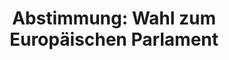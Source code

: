 ---
abstimmung:
  abstimmung: 3
  bundestagssitzung: 109
  datum: 15. Juni 2023
  legislaturperiode: 20
categories:
- Todo
data:
- title: Abstimmungsergebnis 20230615_3.pdf
  url: /res/2025-btw/abstimmungsergebnisse/20230615_3.pdf
- title: Abstimmungsergebnis 20230615_3_xls.xlsx
  url: /res/2025-btw/abstimmungsergebnisse/20230615_3_xls.xlsx
- title: Abstimmungsergebnis 20230615_3_xls.csv
  url: /res/2025-btw/abstimmungsergebnisse_csv/20230615_3_xls.csv
documents:
- local: /res/2025-btw/drucksachen/2006821.pdf
  summary: '### Gesetzentwurf der Bundesregierung: Zustimmung zum Beschluss (EU, Euratom)
    2018/994 des Rates


    Dieser Gesetzentwurf der Bundesregierung zielt auf die Zustimmung zum Beschluss
    des Rates der Europäischen Union vom 13. Juli 2018 ab, welcher den Akt zur Einführung
    allgemeiner unmittelbarer Wahlen der Mitglieder des Europäischen Parlaments ändert.  Der
    Bundesrat hat bereits zugestimmt.


    **Kernpunkte und Ziele:**


    * Zustimmung zum Beschluss (EU, Euratom) 2018/994 des Rates.

    * Umsetzung der EU-Wahlrechtsreform in deutsches Recht.

    * Einhaltung der unionsrechtlichen Vorgaben.

    * Keine zusätzlichen Haushaltsausgaben.'
  title: Drucksache 20/6821
  url: https://dserver.bundestag.de/btd/20/068/2006821.pdf
- local: /res/2025-btw/drucksachen/2007250.pdf
  summary: '### Beschlussempfehlung und Bericht des Ausschusses für die Angelegenheiten
    der Europäischen Union


    Der Bericht empfiehlt die Annahme eines Gesetzentwurfs der Bundesregierung zur
    Umsetzung eines Beschlusses des Rates der Europäischen Union zur Änderung des
    Direktwahlakts und erklärt einen weiteren Gesetzentwurf für erledigt.


    **Kernpunkte und Ziele:**


    * Zustimmung zum Beschluss des Rates der Europäischen Union

    * Änderung des Direktwahlaktes

    * Erledigung eines weiteren Gesetzentwurfs



    '
  title: Drucksache 20/7250
  url: https://dserver.bundestag.de/btd/20/072/2007250.pdf
ergebnis:
  AfD:
    enthaltung: 0
    gesamt: 78
    ja: 0
    nein: 70
    nichtabgegeben: 8
    ungueltig: 0
  Bündnis 90/Die Grünen:
    enthaltung: 0
    gesamt: 118
    ja: 106
    nein: 0
    nichtabgegeben: 12
    ungueltig: 0
  CDU/CSU:
    enthaltung: 0
    gesamt: 197
    ja: 187
    nein: 0
    nichtabgegeben: 10
    ungueltig: 0
  Die Linke:
    enthaltung: 0
    gesamt: 39
    ja: 0
    nein: 37
    nichtabgegeben: 2
    ungueltig: 0
  FDP:
    enthaltung: 0
    gesamt: 92
    ja: 81
    nein: 0
    nichtabgegeben: 11
    ungueltig: 0
  Fraktionslos:
    enthaltung: 0
    gesamt: 6
    ja: 0
    nein: 4
    nichtabgegeben: 2
    ungueltig: 0
  SPD:
    enthaltung: 0
    gesamt: 206
    ja: 193
    nein: 0
    nichtabgegeben: 13
    ungueltig: 0
layout: abstimmung
links:
- title: Link zu bundestag.de
  url: https://www.bundestag.de/parlament/plenum/abstimmung/abstimmung?id=856
preview: 'Deutscher Bundestag


  109. Sitzung des Deutschen Bundestages

  am Donnerstag, 15. Juni 2023


  Endgültiges Ergebnis der Namentlichen Abstimmung Nr. 3


  Gesetzentwurf der Bundesregierung

  Entwurf eines Gesetzes zu dem Beschluss (EU, Euratom) 2018/994 des Rates der

  Europäischen Union vom 13. Juli 2018 zur Änderung des dem Beschluss 76/787/EGKS,

  EWG, Euratom des Rates vom 20. September 1976 beigefügten Akts zur Einführung

  allgemeiner unmittelbarer Wahlen der Mitglieder des Europäischen Parlaments

  Drs. 20/6821 und 20/7250'
tags:
- Todo
title: 'Abstimmung: Wahl zum Europäischen Parlament'
---